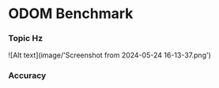 # ODOM Benchmark

### Topic Hz
![Alt text](image/'Screenshot from 2024-05-24 16-13-37.png') 

### Accuracy
